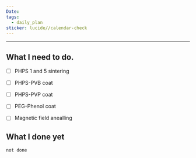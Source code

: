 ```yaml
---
Date: 
tags:
  - daily_plan
sticker: lucide//calendar-check
---
```

---
## What I need to do.

- [ ] PHPS 1 and 5 sintering
- [ ] PHPS-PVB coat
- [ ] PHPS-PVP coat
- [ ] PEG-Phenol coat
- [ ] Magnetic field anealling 



## What I done yet
```tasks
not done
```
